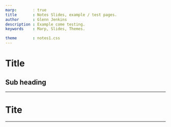 ```yaml
---
marp:       : true
title       : Notes Slides, example / test pages. 
author      : Glenn Jenkins
description : Example come testing. 
keywords    : Marp, Slides, Themes.

theme       : notes1.css
---
```

<!--
0.1 Initial version developed for CIS6016 notes Sept 2023 --

>

<!-- _class: lead -->
# Title #

<!-- needs test image -->

## Sub heading ##

---
# Tite #

---

